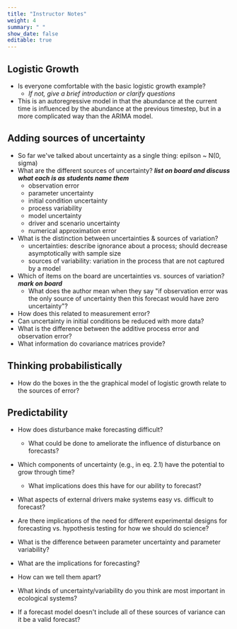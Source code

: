 ```yaml
---
title: "Instructor Notes"
weight: 4
summary: " "
show_date: false
editable: true
---
```



## Logistic Growth

* Is everyone comfortable with the basic logistic growth example?
  * *If not, give a brief introduction or clarify questions*
* This is an autoregressive model in that the abundance at the current time is
  influenced by the abundance at the previous timestep, but in a more
  complicated way than the ARIMA model.

## Adding sources of uncertainty

* So far we've talked about uncertainty as a single thing: epilson ~ N(0, sigma)
* What are the different sources of uncertainty? ***list on board and discuss what each is as students name them***
  * observation error
  * parameter uncertainty
  * initial condition uncertainty
  * process variability
  * model uncertainty
  * driver and scenario uncertainty
  * numerical approximation error
* What is the distinction between uncertainties & sources of variation?
  * uncertainties: describe ignorance about a process; should decrease
    asymptotically with sample size
  * sources of variability: variation in the process that are not captured by a
    model
* Which of items on the board are uncertainties vs. sources of variation? ***mark on board***
    * What does the author mean when they say "if observation error was the only
      source of uncertainty then this forecast would have zero uncertainty"?
* How does this related to measurement error?
* Can uncertainty in initial conditions be reduced with more data?
* What is the difference between the additive process error and observation
  error?
* What information do covariance matrices provide?

## Thinking probabilistically

* How do the boxes in the the graphical model of logistic growth relate to the
  sources of error?

## Predictability

* How does disturbance make forecasting difficult?
  * What could be done to ameliorate the influence of disturbance on forecasts?

* Which components of uncertainty (e.g., in eq. 2.1) have the potential to grow
  through time?
  * What implications does this have for our ability to forecast?
* What aspects of external drivers make systems easy vs. difficult to forecast?
* Are there implications of the need for different experimental designs for
  forecasting vs. hypothesis testing for how we should do science?
  
* What is the difference between parameter uncertainty and parameter variability?
* What are the implications for forecasting?
* How can we tell them apart?

* What kinds of uncertainty/variability do you think are most important in
  ecological systems?
* If a forecast model doesn't include all of these sources of variance can it be
  a valid forecast?
